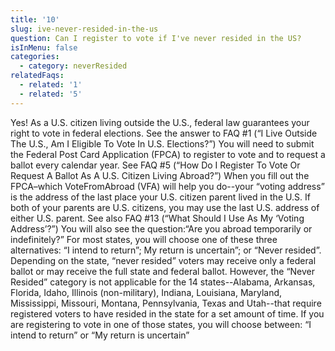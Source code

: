 ```yaml
---
title: '10'
slug: ive-never-resided-in-the-us
question: Can I register to vote if I've never resided in the US?
isInMenu: false
categories:
  - category: neverResided
relatedFaqs:
  - related: '1'
  - related: '5'
---
```

Yes! As a U.S. citizen living outside the U.S., federal law guarantees your right to vote in federal elections. See the answer to FAQ #1 (“I Live Outside The U.S., Am I Eligible To Vote In U.S. Elections?”) You will need to submit the Federal Post Card Application (FPCA) to register to vote and to request a ballot every calendar year. See FAQ #5 (“How Do I Register To Vote Or Request A Ballot As A U.S. Citizen Living Abroad?”) 
When you fill out the FPCA–which VoteFromAbroad (VFA) will help you do--your “voting address” is the address of the last place your U.S. citizen parent lived in the U.S. If both of your parents are U.S. citizens, you may use the last U.S. address of either U.S. parent. See also FAQ #13 (“What Should I Use As My ‘Voting Address’?”)
You will also see the question:“Are you abroad temporarily or indefinitely?” For most states, you will choose one of these three alternatives: “I intend to return”; My return is uncertain”; or “Never resided”. Depending on the state, “never resided” voters may receive only a federal ballot or may receive the full state and federal ballot. 
However, the “Never Resided” category is not applicable for the 14 states--Alabama, Arkansas, Florida, Idaho, Illinois (non-military), Indiana, Louisiana, Maryland, Mississippi, Missouri, Montana, Pennsylvania, Texas and Utah--that require registered voters to have resided in the state for a set amount of time. If you are registering to vote in one of those states, you will choose between: “I intend to return” or “My return is uncertain”
